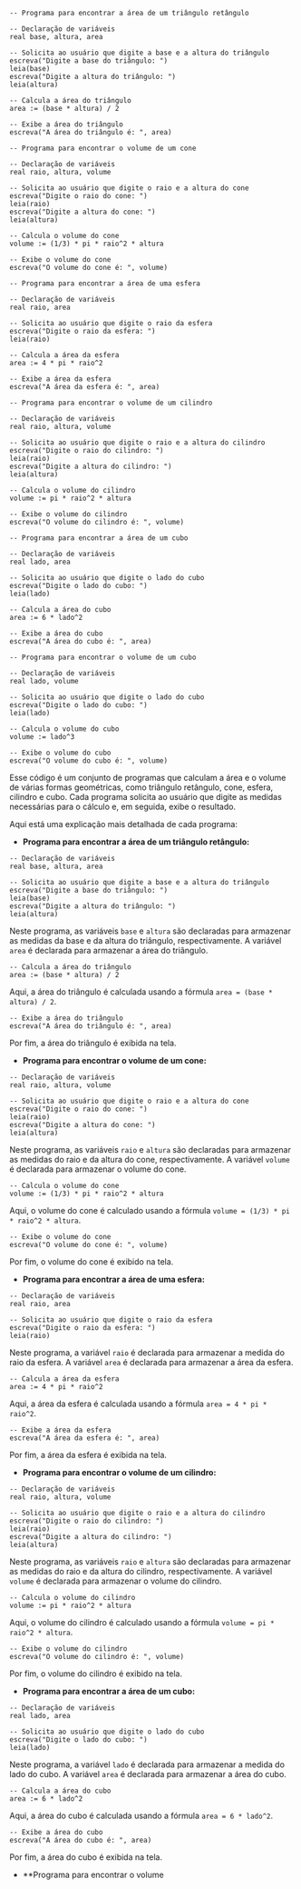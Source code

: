 ```portuguol
-- Programa para encontrar a área de um triângulo retângulo

-- Declaração de variáveis
real base, altura, area

-- Solicita ao usuário que digite a base e a altura do triângulo
escreva("Digite a base do triângulo: ")
leia(base)
escreva("Digite a altura do triângulo: ")
leia(altura)

-- Calcula a área do triângulo
area := (base * altura) / 2

-- Exibe a área do triângulo
escreva("A área do triângulo é: ", area)

-- Programa para encontrar o volume de um cone

-- Declaração de variáveis
real raio, altura, volume

-- Solicita ao usuário que digite o raio e a altura do cone
escreva("Digite o raio do cone: ")
leia(raio)
escreva("Digite a altura do cone: ")
leia(altura)

-- Calcula o volume do cone
volume := (1/3) * pi * raio^2 * altura

-- Exibe o volume do cone
escreva("O volume do cone é: ", volume)

-- Programa para encontrar a área de uma esfera

-- Declaração de variáveis
real raio, area

-- Solicita ao usuário que digite o raio da esfera
escreva("Digite o raio da esfera: ")
leia(raio)

-- Calcula a área da esfera
area := 4 * pi * raio^2

-- Exibe a área da esfera
escreva("A área da esfera é: ", area)

-- Programa para encontrar o volume de um cilindro

-- Declaração de variáveis
real raio, altura, volume

-- Solicita ao usuário que digite o raio e a altura do cilindro
escreva("Digite o raio do cilindro: ")
leia(raio)
escreva("Digite a altura do cilindro: ")
leia(altura)

-- Calcula o volume do cilindro
volume := pi * raio^2 * altura

-- Exibe o volume do cilindro
escreva("O volume do cilindro é: ", volume)

-- Programa para encontrar a área de um cubo

-- Declaração de variáveis
real lado, area

-- Solicita ao usuário que digite o lado do cubo
escreva("Digite o lado do cubo: ")
leia(lado)

-- Calcula a área do cubo
area := 6 * lado^2

-- Exibe a área do cubo
escreva("A área do cubo é: ", area)

-- Programa para encontrar o volume de um cubo

-- Declaração de variáveis
real lado, volume

-- Solicita ao usuário que digite o lado do cubo
escreva("Digite o lado do cubo: ")
leia(lado)

-- Calcula o volume do cubo
volume := lado^3

-- Exibe o volume do cubo
escreva("O volume do cubo é: ", volume)

```

Esse código é um conjunto de programas que calculam a área e o volume de várias formas geométricas, como triângulo retângulo, cone, esfera, cilindro e cubo. Cada programa solicita ao usuário que digite as medidas necessárias para o cálculo e, em seguida, exibe o resultado.

Aqui está uma explicação mais detalhada de cada programa:

* **Programa para encontrar a área de um triângulo retângulo:**

```portuguol
-- Declaração de variáveis
real base, altura, area

-- Solicita ao usuário que digite a base e a altura do triângulo
escreva("Digite a base do triângulo: ")
leia(base)
escreva("Digite a altura do triângulo: ")
leia(altura)
```

Neste programa, as variáveis `base` e `altura` são declaradas para armazenar as medidas da base e da altura do triângulo, respectivamente. A variável `area` é declarada para armazenar a área do triângulo.

```portuguol
-- Calcula a área do triângulo
area := (base * altura) / 2
```

Aqui, a área do triângulo é calculada usando a fórmula `area = (base * altura) / 2`.

```portuguol
-- Exibe a área do triângulo
escreva("A área do triângulo é: ", area)
```

Por fim, a área do triângulo é exibida na tela.

* **Programa para encontrar o volume de um cone:**

```portuguol
-- Declaração de variáveis
real raio, altura, volume

-- Solicita ao usuário que digite o raio e a altura do cone
escreva("Digite o raio do cone: ")
leia(raio)
escreva("Digite a altura do cone: ")
leia(altura)
```

Neste programa, as variáveis `raio` e `altura` são declaradas para armazenar as medidas do raio e da altura do cone, respectivamente. A variável `volume` é declarada para armazenar o volume do cone.

```portuguol
-- Calcula o volume do cone
volume := (1/3) * pi * raio^2 * altura
```

Aqui, o volume do cone é calculado usando a fórmula `volume = (1/3) * pi * raio^2 * altura`.

```portuguol
-- Exibe o volume do cone
escreva("O volume do cone é: ", volume)
```

Por fim, o volume do cone é exibido na tela.

* **Programa para encontrar a área de uma esfera:**

```portuguol
-- Declaração de variáveis
real raio, area

-- Solicita ao usuário que digite o raio da esfera
escreva("Digite o raio da esfera: ")
leia(raio)
```

Neste programa, a variável `raio` é declarada para armazenar a medida do raio da esfera. A variável `area` é declarada para armazenar a área da esfera.

```portuguol
-- Calcula a área da esfera
area := 4 * pi * raio^2
```

Aqui, a área da esfera é calculada usando a fórmula `area = 4 * pi * raio^2`.

```portuguol
-- Exibe a área da esfera
escreva("A área da esfera é: ", area)
```

Por fim, a área da esfera é exibida na tela.

* **Programa para encontrar o volume de um cilindro:**

```portuguol
-- Declaração de variáveis
real raio, altura, volume

-- Solicita ao usuário que digite o raio e a altura do cilindro
escreva("Digite o raio do cilindro: ")
leia(raio)
escreva("Digite a altura do cilindro: ")
leia(altura)
```

Neste programa, as variáveis `raio` e `altura` são declaradas para armazenar as medidas do raio e da altura do cilindro, respectivamente. A variável `volume` é declarada para armazenar o volume do cilindro.

```portuguol
-- Calcula o volume do cilindro
volume := pi * raio^2 * altura
```

Aqui, o volume do cilindro é calculado usando a fórmula `volume = pi * raio^2 * altura`.

```portuguol
-- Exibe o volume do cilindro
escreva("O volume do cilindro é: ", volume)
```

Por fim, o volume do cilindro é exibido na tela.

* **Programa para encontrar a área de um cubo:**

```portuguol
-- Declaração de variáveis
real lado, area

-- Solicita ao usuário que digite o lado do cubo
escreva("Digite o lado do cubo: ")
leia(lado)
```

Neste programa, a variável `lado` é declarada para armazenar a medida do lado do cubo. A variável `area` é declarada para armazenar a área do cubo.

```portuguol
-- Calcula a área do cubo
area := 6 * lado^2
```

Aqui, a área do cubo é calculada usando a fórmula `area = 6 * lado^2`.

```portuguol
-- Exibe a área do cubo
escreva("A área do cubo é: ", area)
```

Por fim, a área do cubo é exibida na tela.

* **Programa para encontrar o volume